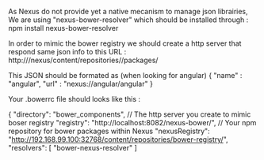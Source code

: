 
As Nexus do not provide yet a native mecanism to manage json librairies, 
We are using "nexus-bower-resolver" which should be installed through : npm install nexus-bower-resolver

In order to mimic the bower registry we should create a http server that respond same json info to this URL : http://<domain>/nexus/content/repositories/<bower-repo>/packages/<package-name>

This JSON should be formated as (when looking for angular)
{
  "name" : "angular",
  "url" : "nexus://angular/angular"
}


Your .bowerrc file should looks like this :
 
{
  "directory": "bower_components",
   // The http server you create to mimic boser registry
  "registry": "http://localhost:8082/nexus-bower/",
  // Your npm repository for bower packages within Nexus
  "nexusRegistry": "http://192.168.99.100:32768/content/repositories/bower-registry/",
  "resolvers": [
    "bower-nexus-resolver"
  ]
